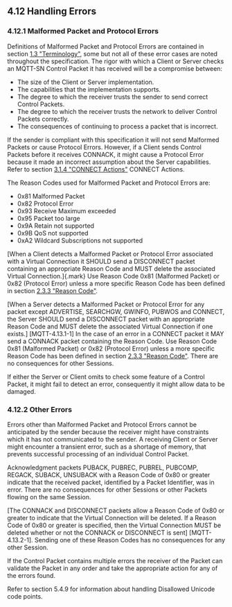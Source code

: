 <!-- transformation-note: left upstream numbering of headings for verification -->
## 4.12 Handling Errors

<!-- transformation-note: left upstream numbering of headings for verification -->
### 4.12.1 Malformed Packet and Protocol Errors

Definitions of Malformed Packet and Protocol Errors are contained in section [1.3 "Terminology"](#terminology), some but not all of these error cases
are noted throughout the specification. The rigor with which a Client or Server checks an MQTT-SN Control Packet it has received will be a compromise
between:

- The size of the Client or Server implementation.
- The capabilities that the implementation supports.
- The degree to which the receiver trusts the sender to send correct Control Packets.
- The degree to which the receiver trusts the network to deliver Control Packets correctly.
- The consequences of continuing to process a packet that is incorrect.

If the sender is compliant with this specification it will not send Malformed Packets or cause Protocol Errors. However, if a Client sends Control
Packets before it receives CONNACK, it might cause a Protocol Error because it made an incorrect assumption about the Server capabilities.
Refer to section [3.1.4 "CONNECT Actions"](https://docs.oasis-open.org/mqtt/mqtt/v5.0/os/mqtt-v5.0-os.html#_CONNECT_Actions) CONNECT Actions.
<!-- transformation-note: above link points to MQTT 5.0 specification -->

The Reason Codes used for Malformed Packet and Protocol Errors are:

- 0x81 Malformed Packet
- 0x82 Protocol Error
- 0x93 Receive Maximum exceeded
- 0x95 Packet too large
- 0x9A Retain not supported
- 0x9B QoS not supported
- 0xA2 Wildcard Subscriptions not supported

\[When a Client detects a Malformed Packet or Protocol Error associated with a Virtual Connection it SHOULD send a DISCONNECT packet containing an
appropriate Reason Code and MUST delete the associated Virtual Connection.]{.mark} Use Reason Code 0x81 (Malformed Packet) or 0x82 (Protocol Error)
unless a more specific Reason Code has been defined in section [2.3.3 "Reason Code"](#reason-code).

\[When a Server detects a Malformed Packet or Protocol Error for any packet except ADVERTISE, SEARCHGW, GWINFO, PUBWOS and CONNECT, the Server SHOULD
send a DISCONNECT packet with an appropriate Reason Code and MUST delete the associated Virtual Connection if one exists.] \[MQTT-4.13.1-1] In
the case of an error in a CONNECT packet it MAY send a CONNACK packet containing the Reason Code. Use Reason Code 0x81 (Malformed Packet) or 0x82
(Protocol Error) unless a more specific Reason Code has been defined in section [2.3.3 "Reason Code"](#reason-code). There are no consequences for
other Sessions.

If either the Server or Client omits to check some feature of a Control Packet, it might fail to detect an error, consequently it might allow data to
be damaged.

<!-- transformation-note: left upstream numbering of headings for verification -->
### 4.12.2 Other Errors

Errors other than Malformed Packet and Protocol Errors cannot be anticipated by the sender because the receiver might have constraints which it has
not communicated to the sender. A receiving Client or Server might encounter a transient error, such as a shortage of memory, that prevents successful
processing of an individual Control Packet.

Acknowledgment packets PUBACK, PUBREC, PUBREL, PUBCOMP, REGACK, SUBACK, UNSUBACK with a Reason Code of 0x80 or greater indicate that the received
packet, identified by a Packet Identifier, was in error. There are no consequences for other Sessions or other Packets flowing on the same Session.

\[The CONNACK and DISCONNECT packets allow a Reason Code of 0x80 or greater to indicate that the Virtual Connection will be deleted. If a Reason Code
of 0x80 or greater is specified, then the Virtual Connection MUST be deleted whether or not the CONNACK or DISCONNECT is sent] \[MQTT-4.13.2-1].
Sending one of these Reason Codes has no consequences for any other Session.

If the Control Packet contains multiple errors the receiver of the Packet can validate the Packet in any order and take the appropriate action for any
of the errors found.

Refer to section 5.4.9 for information about handling Disallowed Unicode code points.
